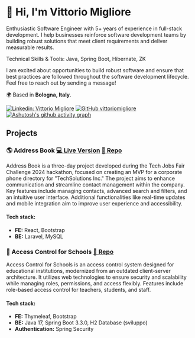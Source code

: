# 👋 Hi, I'm Vittorio Migliore

Enthusiastic Software Engineer with 5+ years of experience in full-stack development.
I help businesses reinforce software development teams by building robust solutions that meet client requirements and deliver measurable results.

Technical Skills & Tools: Java, Spring Boot, Hibernate, ZK

I am excited about opportunities to build robust software and ensure that best practices are followed throughout the software development lifecycle. 
Feel free to reach out by sending a message!

🌍 Based in **Bologna, Italy**.  

[![Linkedin: Vittorio Migliore](https://img.shields.io/badge/-Vittorio%20Migliore-blue?style=flat-square&logo=Linkedin&logoColor=white&link=https://www.linkedin.com/in/vittoriomigliore/)](https://www.linkedin.com/in/vittoriomigliore/)
[![GitHub vittoriomigliore](https://img.shields.io/github/followers/vittoriomigliore?label=follow&style=social)](https://github.com/vittoriomigliore)  
[![Ashutosh's github activity graph](https://github-readme-activity-graph.vercel.app/graph?username=vittoriomigliore&theme=green)](https://github.com/ashutosh00710/github-readme-activity-graph)
## Projects
### 🌎 Address Book [💻 Live Version](https://tech-jobs-fair-challenge-tea-git-e4c957-omars-projects-7352dc01.vercel.app/) [📄 Repo](https://github.com/tomorrowdevs-projects/tech-jobs-fair-challenge-team5)
Address Book is a three-day project developed during the Tech Jobs Fair Challenge 2024 hackathon, focused on creating an MVP for a corporate phone directory for "TechSolutions Inc." The project aims to enhance communication and streamline contact management within the company. Key features include managing contacts, advanced search and filters, and an intuitive user interface. Additional functionalities like real-time updates and mobile integration aim to improve user experience and accessibility.  
#### Tech stack:
- **FE:** React, Bootstrap
- **BE:** Laravel, MySQL
### 🍴 Access Control for Schools [📄 Repo](https://github.com/vittoriomigliore/access-control)
Access Control for Schools is an access control system designed for educational institutions, modernized from an outdated client-server architecture. It utilizes web technologies to ensure security and scalability while managing roles, permissions, and access flexibly. Features include role-based access control for teachers, students, and staff.
#### Tech stack:
- **FE:** Thymeleaf, Bootstrap
- **BE:** Java 17, Spring Boot 3.3.0, H2 Database (sviluppo)
- **Authentication:** Spring Security
